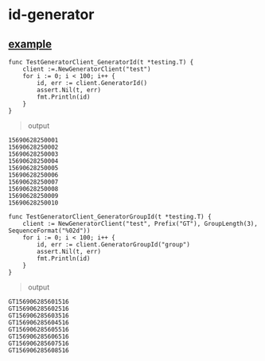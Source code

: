 # id-generator

## [example](https://github.com/sillyhatxu/id-generator/blob/master/generator_test.go)


```
func TestGeneratorClient_GeneratorId(t *testing.T) {
	client :=.NewGeneratorClient("test")
	for i := 0; i < 100; i++ {
		id, err := client.GeneratorId()
		assert.Nil(t, err)
		fmt.Println(id)
	}
}
```

> output

```
15690628250001
15690628250002
15690628250003
15690628250004
15690628250005
15690628250006
15690628250007
15690628250008
15690628250009
15690628250010
```


```
func TestGeneratorClient_GeneratorGroupId(t *testing.T) {
	client := NewGeneratorClient("test", Prefix("GT"), GroupLength(3), SequenceFormat("%02d"))
	for i := 0; i < 100; i++ {
		id, err := client.GeneratorGroupId("group")
		assert.Nil(t, err)
		fmt.Println(id)
	}
}
```

> output

```
GT156906285601516
GT156906285602516
GT156906285603516
GT156906285604516
GT156906285605516
GT156906285606516
GT156906285607516
GT156906285608516
```